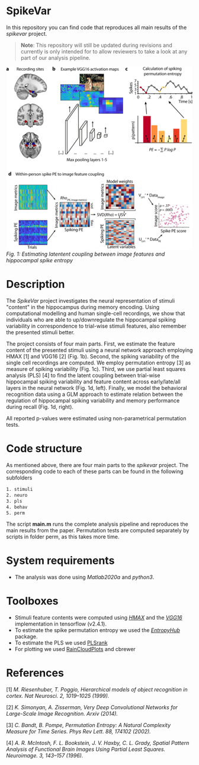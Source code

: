 # SpikeVar
In this repository you can find code that reproduces all main results of the *spikevar* project.

> **Note**: This repository will still be updated during revisions and currently is only intended for to allow reviewers to take a look at any part of our analysis pipeline. 

![Fig. 1](figures/Fig1_draft.png)
*Fig. 1: Estimating latentent coupling between image features and hippocampal spike entropy*

# Description
The *SpikeVar* project investigates the neural representation of stimuli "content" in the hippocampus during memory encoding. Using computational modelling and human single-cell recordings, we show that individuals who are able to up/downregulate the hippocampal spiking variability in correspondence to trial-wise stimuli features, also remember the presented stimuli better. 

The project consists of four main parts. First, we estimate the feature content of the presented stimuli using a neural network approach employing HMAX [1] and VGG16 [2] (Fig. 1b). Second, the spiking variability of the single cell recordings are computed. We employ permutation entropy [3] as measure of spiking variability (Fig. 1c). Third, we use partial least squares analysis (PLS) [4] to find the latent coupling between trial-wise hippocampal spiking variability and feature content across early/late/all layers in the neural network (Fig. 1d, left). Finally, we model the behavioral recognition data using a GLM approach to estimate relation between the regulation of hippocampal spiking variability and memory performance during recall (Fig. 1d, right). 

All reported p-values were estimated using non-parametrical permutation tests. 

# Code structure
As mentioned above, there are four main parts to the *spikevar* project. The corresponding code to each of these parts can be found in the following subfolders 

    1. stimuli 
    2. neuro 
    3. pls
    4. behav
    5. perm

The script **main.m** runs the complete analysis pipeline and reproduces the main results from the paper. 
Permutation tests are computed separately by scripts in folder perm, as this takes more time.

# System requirements
- The analysis was done using *Matlab2020a* and *python3*.

# Toolboxes
- Stimuli feature contents were computed using *[HMAX](https://github.com/joshrule/hmax)* and the *[VGG16](https://www.tensorflow.org/api_docs/python/tf/keras/applications/vgg16/VGG16)* implementation in tensorflow (v2.4.1). 
- To estimate the spike permutation entropy we used the *[EntropyHub](https://www.entropyhub.xyz/index.html)* package. 
- To estimate the PLS we used [PLSrank](https://github.com/LNDG/PLS_rank)
- For plotting we used [RainCloudPlots](https://github.com/RainCloudPlots/RainCloudPlots) and cbrewer

# References
[1] *M. Riesenhuber, T. Poggio, Hierarchical models of object recognition in cortex. Nat Neurosci. 2, 1019–1025 (1999).*

[2] *K. Simonyan, A. Zisserman, Very Deep Convolutional        Networks for Large-Scale Image Recognition. Arxiv (2014).*

[3] *C. Bandt, B. Pompe, Permutation Entropy: A Natural Complexity Measure for Time Series. Phys Rev Lett. 88, 174102 (2002).*

[4] *A. R. McIntosh, F. L. Bookstein, J. V. Haxby, C. L. Grady, Spatial Pattern Analysis of Functional Brain Images Using Partial Least Squares. Neuroimage. 3, 143–157 (1996).*
 

